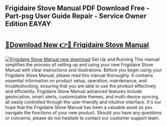 ## Frigidaire Stove Manual PDF Download Free - Part-psg User Guide Repair - Service Owner Edition EAYAY

# <h2><a href="http://bc31652.oget.top/?id=Frigidaire+Stove+Manual">🔗Download New 👉🔴 Frigidaire Stove Manual</a></h2>

[![Frigidaire Stove Manual new download](https://i.imgur.com/5g1atiW.png)](http://bc31652.oget.top/?id=Frigidaire+Stove+Manual)
Get Up and Running This manual simplifies the process of setting up and using your new Frigidaire Stove Manual with clear instructions and illustrations. Before you begin using your Frigidaire Stove Manual, please read this manual thoroughly. It contains essential information on product setup, operation, maintenance, and troubleshooting, ensuring that you are able to use the product effectively and efficiently. Frigidaire Stove Manual advanced features include geolocation, smart alerts, customizable themes, and multi-device syncing, all easily controlled through the user-friendly and intuitive interface. It's our hope that the Frigidaire Stove Manual has been a valuable asset as you navigate the functions of your new product. Should you have any questions or concerns, please do not hesitate to contact our customer support team.
